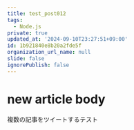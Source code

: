 ```yaml
---
title: test_post012
tags:
  - Node.js
private: true
updated_at: '2024-09-10T23:27:51+09:00'
id: 1b921840e8b20a2fde5f
organization_url_name: null
slide: false
ignorePublish: false
---
```

# new article body
複数の記事をツイートするテスト
